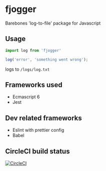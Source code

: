 # fjogger
Barebones 'log-to-file' package for Javascript

## Usage

```js
import log from 'fjogger'

log('error', 'something went wrong');
```

logs to `/logs/log.txt`

## Frameworks used
- Ecmascript 6
- Jest

## Dev related frameworks
- Eslint with prettier config
- Babel

## CircleCI build status
[![CircleCI](https://circleci.com/gh/Fjoggs/flog/tree/master.svg?style=svg)](https://circleci.com/gh/Fjoggs/flog/tree/master)
